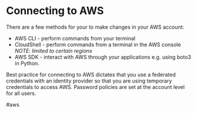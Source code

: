 # Connecting to AWS
There are a few methods for your to make changes in your AWS account:
- AWS CLI - perform commands from your terminal
- CloudShell - perform commands from a terminal in the AWS console *NOTE: limited to certain regions* 
- AWS SDK - interact with AWS through your applications e.g. using boto3 in Python.

Best practice for connecting to AWS dictates that you use a federated credentials with an identity provider so that you are using temporary credentials to access AWS.
Password policies are set at the account level for all users.

#aws